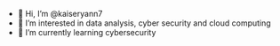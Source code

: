 - 👋 Hi, I’m @kaiseryann7
- 👀 I’m interested in data analysis, cyber security and cloud computing
- 🌱 I’m currently learning cybersecurity


<!---
kaiseryann7/kaiseryann7 is a ✨ special ✨ repository because its `README.md` (this file) appears on your GitHub profile.
You can click the Preview link to take a look at your changes.
--->
